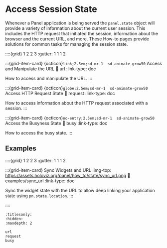 # Access Session State

Whenever a Panel application is being served the `panel.state` object will provide a variety of information about the current user session. This includes the HTTP request that initiated the session, information about the browser and the current URL, and more. These How-to pages provide solutions for common tasks for managing the session state.

::::{grid} 1 2 2 3
:gutter: 1 1 1 2

:::{grid-item-card} {octicon}`link;2.5em;sd-mr-1  sd-animate-grow50` Access and Manipulate the URL
:link: url
:link-type: doc

How to access and manipulate the URL.
:::

:::{grid-item-card} {octicon}`globe;2.5em;sd-mr-1  sd-animate-grow50` Access HTTP Request State
:link: request
:link-type: doc

How to access information about the HTTP request associated with a session.
:::

:::{grid-item-card} {octicon}`no-entry;2.5em;sd-mr-1  sd-animate-grow50` Access the Busyness State
:link: busy
:link-type: doc

How to access the busy state.
:::

## Examples

::::{grid} 1 2 2 3
:gutter: 1 1 1 2

:::{grid-item-card} Sync Widgets and URL
:img-top: https://assets.holoviz.org/panel/how_to/state/sync_url.png
:link: examples/sync_url
:link-type: doc

Sync the widget state with the URL to allow deep linking your application state using `pn.state.location`.
:::

::::

```{toctree}
:titlesonly:
:hidden:
:maxdepth: 2

url
request
busy
```
